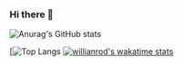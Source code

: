 ### Hi there 👋
<!-- ![Anurag's GitHub stats](https://github-readme-stats.vercel.app/api?username=JasonPeng1310&count_private=true&show_icons=true&theme=dracula&locale=cn) -->
![Anurag's GitHub stats](https://github-readme-stats.vercel.app/api?username=JasonPeng1310&count_private=true&bg_color=30,e96443,904e95&title_color=fff&text_color=fff&locale=cn)
<!-- [![Top Langs](https://github-readme-stats.vercel.app/api/top-langs/?username=JasonPeng1310&layout=compact&locale=cn&theme=dracula) -->
[![Top Langs](https://github-readme-stats.vercel.app/api/top-langs/?username=JasonPeng1310&layout=compact&locale=cn&bg_color=30,e96443,904e95&title_color=fff&text_color=fff)
[![willianrod's wakatime stats](https://github-readme-stats.vercel.app/api/wakatime?username=willianrod&bg_color=30,e96443,904e95&title_color=fff&text_color=fff&locale=cn)](https://github.com/mdkausar295/github-readme-stats)
<!--
**JasonPeng1310/JasonPeng1310** is a ✨ _special_ ✨ repository because its `README.md` (this file) appears on your GitHub profile.

Here are some ideas to get you started:

- 🔭 I’m currently working on ...
- 🌱 I’m currently learning ...
- 👯 I’m looking to collaborate on ...
- 🤔 I’m looking for help with ...
- 💬 Ask me about ...
- 📫 How to reach me: ...
- 😄 Pronouns: ...
- ⚡ Fun fact: ...
-->
